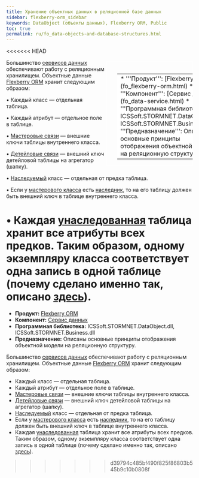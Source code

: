 ```yaml
---
title: Хранение объектных данных в реляционной базе данных
sidebar: flexberry-orm_sidebar
keywords: DataObject (объекты данных), Flexberry ORM, Public
toc: true
permalink: ru/fo_data-objects-and-database-structures.html
---
```

<<<<<<< HEAD

<div style="margin:5px; padding-left:28px; float:right; width:40%; outline:1px solid white;">
<br>
<table border="0" width="100%" bgcolor="#6495ED">
<tbody><tr><td bgcolor="#FFFFFF">
* '''Продукт''': [Flexberry ORM](fo_flexberry-orm.html)
* '''Компонент''': [Сервис данных](fo_data-service.html)
* '''Программная библиотека''': ICSSoft.STORMNET.DataObject.dll, ICSSoft.STORMNET.Business.dll
* '''Предназначение''': Описаны основные принципы отображения объектной модели на реляционную структуру.
</td>
</tr></tbody></table></a>
</div>

Большинство [сервисов данных](fo_data-service.html) обеспечивают работу с реляционным хранилищем.
Объектные данные [Flexberry ORM](fo_flexberry-orm.html) хранит следующим образом:


•	Каждый класс — отдельная таблица. 

•	Каждый атрибут — отдельное поле в таблице.

•	[Мастеровые связи](fo_master-association.html) — внешние ключи таблицы внутреннего класса.

•	[Детейловые связи](fo_detail-associations-and-their-properties.html) — внешний ключ детейловой таблицы на агрегатор (шапку).

•	[Наследуемый](fo_inheritance.html) класс — отдельная от предка таблица.

•	Если у [мастерового класса](fo_master-association.html) есть [наследник](fo_inheritance.html), то на его таблицу должен быть внешний ключ в таблице внутреннего класса.

•	Каждая [унаследованная](fo_inheritance.html) таблица хранит все атрибуты всех предков. Таким образом, одному экземпляру класса соответствует одна запись в одной таблице (почему сделано именно так, описано [здесь](fo_inheritance.html)).
=======
* **Продукт:** [Flexberry ORM](fo_flexberry-o-r-m.html)
* **Компонент:** [Сервис данных](fo_data-service.html)
* **Программная библиотека:** ICSSoft.STORMNET.DataObject.dll, ICSSoft.STORMNET.Business.dll
* **Предназначение:** Описаны основные принципы отображения объектной модели на реляционную структуру.

Большинство [сервисов данных](fo_data-service.html) обеспечивают работу с реляционным хранилищем.
Объектные данные [Flexberry ORM](fo_flexberry-o-r-m.html) хранит следующим образом:

* Каждый класс — отдельная таблица. 
* Каждый атрибут — отдельное поле в таблице.
* [Мастеровые связи](fd_master-association.html) — внешние ключи таблицы внутреннего класса.
* [Детейловые связи](fo_detail-associations-and-their-properties.html) — внешний ключ детейловой таблицы на агрегатор (шапку).
* [Наследуемый](fo_inheritance.html) класс — отдельная от предка таблица.
* Если у [мастерового класса](fd_master-association.html) есть [наследник](fo_inheritance.html), то на его таблицу должен быть внешний ключ в таблице внутреннего класса.
* Каждая [унаследованная](fo_inheritance.html) таблица хранит все атрибуты всех предков. Таким образом, одному экземпляру класса соответствует одна запись в одной таблице (почему сделано именно так, описано [здесь](fo_inheritance.html)).
>>>>>>> d39794c485bf490f825f86803b545b9c10b0808f

